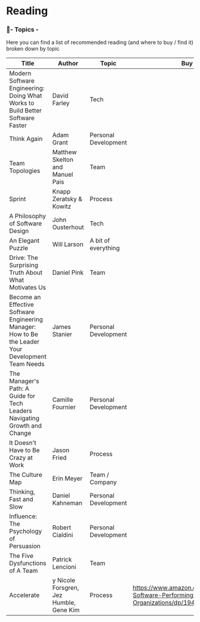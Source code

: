 # Reading


### :file_folder:- Topics -

Here you can find a list of recommended reading (and where to buy / find it) broken down by topic
<br />


| Title             | Author     | Topic  | Buy  |
|-------------------|------------|--------|------|
| Modern Software Engineering: Doing What Works to Build Better Software Faster   | David Farley  |  Tech |   |
| Think Again  | Adam Grant  | Personal Development  |   |
| Team Topologies  | Matthew Skelton and Manuel Pais  | Team  |   |
| Sprint  | Knapp Zeratsky & Kowitz  | Process  |   |
| A Philosophy of Software Design  | John Ousterhout   | Tech  |   |
| An Elegant Puzzle  | Will Larson   | A bit of everything  |   |
| Drive: The Surprising Truth About What Motivates Us  | Daniel Pink  | Team  |   |
| Become an Effective Software Engineering Manager: How to Be the Leader Your Development Team Needs   | James Stanier  | Personal Development  |   |
| The Manager's Path: A Guide for Tech Leaders Navigating Growth and Change | Camille Fournier   | Personal Development  |   |
| It Doesn't Have to Be Crazy at Work | Jason Fried  | Process  |   |
| The Culture Map | Erin Meyer  | Team / Company |   |
| Thinking, Fast and Slow | Daniel Kahneman  | Personal Development |   |
| Influence: The Psychology of Persuasion | Robert Cialdini  | Personal Development |   |
| The Five Dysfunctions of A Team| Patrick Lencioni | Team |   |
| Accelerate| y Nicole Forsgren, Jez Humble, Gene Kim | Process | https://www.amazon.com/Accelerate-Software-Performing-Technology-Organizations/dp/1942788339  |
